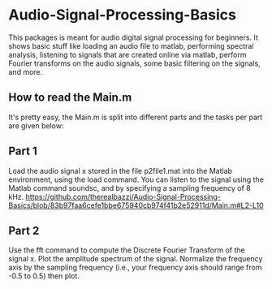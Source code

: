 # Audio-Signal-Processing-Basics
This packages is meant for audio digital signal processing for beginners. It shows basic stuff like loading an audio file to matlab, performing spectral analysis, listening to signals that are created online via matlab, perform Fourier transforms on the audio signals, some basic filtering on the signals, and more.

## How to read the Main.m
It's pretty easy, the Main.m is split into different parts and the tasks per part are given below:

## Part 1 
Load the audio signal x stored in the file p2file1.mat into the Matlab environment, using the load command. You can listen to the signal using the Matlab command soundsc, and by specifying a sampling frequency of 8 kHz.
https://github.com/therealbazzi/Audio-Signal-Processing-Basics/blob/83b97faa6cefe1bbe675940cb974f41b2e52911d/Main.m#L2-L10

## Part 2 
Use the fft command to compute the Discrete Fourier Transform of the signal x. Plot the amplitude spectrum of the signal. Normalize the frequency axis by the sampling frequency (i.e., your frequency axis should range from -0.5 to 0.5) then plot.

